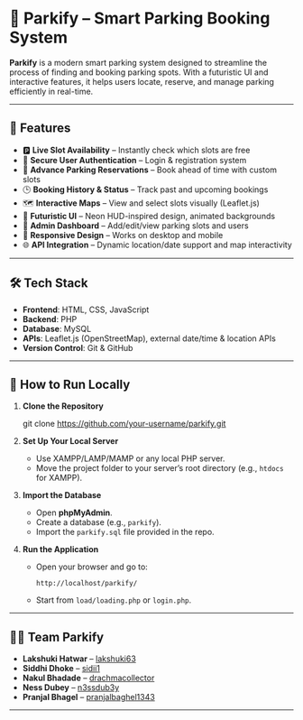 # 🚗 Parkify – Smart Parking Booking System

**Parkify** is a modern smart parking system designed to streamline the process of finding and booking parking spots.
With a futuristic UI and interactive features, it helps users locate, reserve, and manage parking efficiently in real-time.

---

## 🌟 Features

- 🅿️ **Live Slot Availability** – Instantly check which slots are free
- 🔐 **Secure User Authentication** – Login & registration system
- 📅 **Advance Parking Reservations** – Book ahead of time with custom slots
- 🕒 **Booking History & Status** – Track past and upcoming bookings
- 🗺️ **Interactive Maps** – View and select slots visually (Leaflet.js)
- 🎨 **Futuristic UI** – Neon HUD-inspired design, animated backgrounds
- 📂 **Admin Dashboard** – Add/edit/view parking slots and users
- 📱 **Responsive Design** – Works on desktop and mobile
- 🌐 **API Integration** – Dynamic location/date support and map interactivity

---

## 🛠️ Tech Stack

- **Frontend**: HTML, CSS, JavaScript  
- **Backend**: PHP  
- **Database**: MySQL  
- **APIs**: Leaflet.js (OpenStreetMap), external date/time & location APIs  
- **Version Control**: Git & GitHub  

---

## 🚀 How to Run Locally

1. **Clone the Repository**
   
   git clone https://github.com/your-username/parkify.git
   

2. **Set Up Your Local Server**
   - Use XAMPP/LAMP/MAMP or any local PHP server.
   - Move the project folder to your server’s root directory (e.g., `htdocs` for XAMPP).

3. **Import the Database**
   - Open **phpMyAdmin**.
   - Create a database (e.g., `parkify`).
   - Import the `parkify.sql` file provided in the repo.

4. **Run the Application**
   - Open your browser and go to:
     ```
     http://localhost/parkify/
     ```
   - Start from `load/loading.php` or `login.php`.

---

## 👨‍💻 Team Parkify

- **Lakshuki Hatwar** – [lakshuki63](https://github.com/lakshuki63)  
- **Siddhi Dhoke** – [sidii1](https://github.com/sidii1)  
- **Nakul Bhadade** – [drachmacollector](https://github.com/drachmacollector)  
- **Ness Dubey** – [n3ssdub3y](https://github.com/n3ssdub3y)  
- **Pranjal Bhagel** – [pranjalbaghel1343](https://github.com/pranjalbaghel1343)  

---
